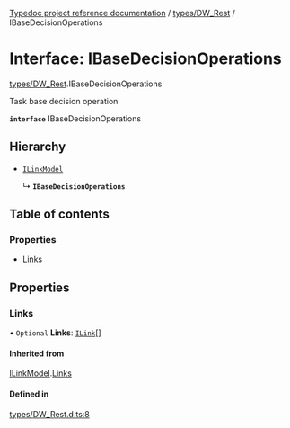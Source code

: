 [Typedoc project reference documentation](../README.md) / [types/DW_Rest](../modules/types_dw_rest.md) / IBaseDecisionOperations

# Interface: IBaseDecisionOperations

[types/DW_Rest](../modules/types_dw_rest.md).IBaseDecisionOperations

Task base decision operation

**`interface`** IBaseDecisionOperations

## Hierarchy

- [`ILinkModel`](types_dw_rest.ilinkmodel.md)

  ↳ **`IBaseDecisionOperations`**

## Table of contents

### Properties

- [Links](types_dw_rest.ibasedecisionoperations.md#links)

## Properties

### Links

• `Optional` **Links**: [`ILink`](types_dw_rest.ilink.md)[]

#### Inherited from

[ILinkModel](types_dw_rest.ilinkmodel.md).[Links](types_dw_rest.ilinkmodel.md#links)

#### Defined in

[types/DW_Rest.d.ts:8](https://github.com/DocuWare/REST-Sample-TS/blob/beb3ada/src/types/DW_Rest.d.ts#L8)
